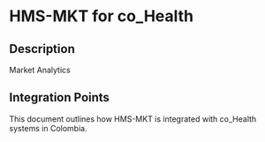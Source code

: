 # HMS-MKT for co_Health

## Description

Market Analytics

## Integration Points

This document outlines how HMS-MKT is integrated with co_Health systems in Colombia.
